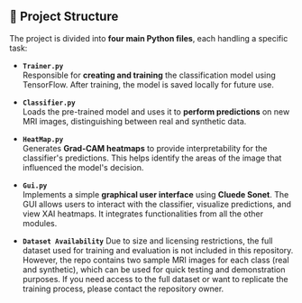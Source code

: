 ## 📁 Project Structure

The project is divided into **four main Python files**, each handling a specific task:

- **`Trainer.py`**  
  Responsible for **creating and training** the classification model using TensorFlow. After training, the model is saved locally for future use.

- **`Classifier.py`**  
  Loads the pre-trained model and uses it to **perform predictions** on new MRI images, distinguishing between real and synthetic data.

- **`HeatMap.py`**  
  Generates **Grad-CAM heatmaps** to provide interpretability for the classifier's predictions. This helps identify the areas of the image that influenced the model's decision.

- **`Gui.py`**  
  Implements a simple **graphical user interface** using **Cluede Sonet**. The GUI allows users to interact with the classifier, visualize predictions, and view XAI heatmaps. It integrates functionalities from all the other modules.

- **`Dataset Availability`**
  Due to size and licensing restrictions, the full dataset used for training and evaluation is not included in this repository.
However, the repo contains two sample MRI images for each class (real and synthetic), which can be used for quick testing and demonstration purposes.
If you need access to the full dataset or want to replicate the training process, please contact the repository owner.

